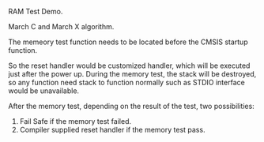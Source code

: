 RAM Test Demo.

March C and March X algorithm.

The memeory test function needs to be located before the CMSIS startup function.

So the reset handler would be customized handler, which will be executed just after
the power up. During the memory test, the stack will be destroyed, so any function need
stack to function normally such as STDIO interface would be unavailable.

After the memory test, depending on the result of the test, two possibilities:
1. Fail Safe if the memory test failed.
2. Compiler supplied reset handler if the memory test pass.
